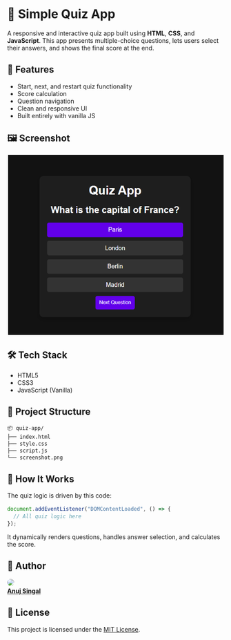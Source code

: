 # 🧠 Simple Quiz App

A responsive and interactive quiz app built using **HTML**, **CSS**, and **JavaScript**. This app presents multiple-choice questions, lets users select their answers, and shows the final score at the end.

## 🚀 Features

- Start, next, and restart quiz functionality
- Score calculation
- Question navigation
- Clean and responsive UI
- Built entirely with vanilla JS

## 🖼️ Screenshot

<div align="center">
  <img src="./screenshot.png" alt="Quiz App Screenshot" width="500"/>
</div>


## 🛠️ Tech Stack

- HTML5
- CSS3
- JavaScript (Vanilla)

## 📁 Project Structure

```
📦 quiz-app/
├── index.html
├── style.css
├── script.js
└── screenshot.png
```

## 📸 How It Works

The quiz logic is driven by this code:

```javascript
document.addEventListener("DOMContentLoaded", () => {
  // All quiz logic here
});
```

It dynamically renders questions, handles answer selection, and calculates the score.

## 👤 Author

<div>
  <a href="https://github.com/anuj-singal" target="_blank">
    <img src="https://avatars.githubusercontent.com/anuj-singal" width="100" style="border-radius: 50%;"/><br/>
    <strong>Anuj Singal</strong><br/>
  </a>
</div>

## 📝 License

This project is licensed under the [MIT License](./LICENSE).


